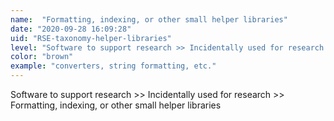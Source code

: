 ```yaml
---
name:  "Formatting, indexing, or other small helper libraries"
date: "2020-09-28 16:09:28"
uid: "RSE-taxonomy-helper-libraries"
level: "Software to support research >> Incidentally used for research >> Formatting, indexing, or other small helper libraries"
color: "brown"
example: "converters, string formatting, etc." 
---
```


Software to support research >> Incidentally used for research >> Formatting, indexing, or other small helper libraries
